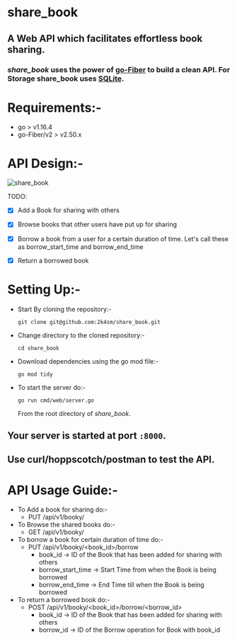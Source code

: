 # share_book

## A Web API which facilitates effortless book sharing.

### **_share_book_** uses the power of [go-Fiber](https://gofiber.io/) to build a clean API. For Storage share_book uses [SQLite](https://www.sqlite.org/index.html).

# Requirements:-
- go > v1.16.4
- go-Fiber/v2 > v2.50.x

# API Design:-
![share_book](https://github.com/2k4sm/share_book/assets/101013814/95428636-859e-4679-aa2c-95eb0abd0af1)

TODO:
- [x] Add a Book for sharing with others
- [x] Browse books that other users have put up for sharing
- [x] Borrow a book from a user for a certain duration of time. Let's call these as borrow_start_time and borrow_end_time
- [x] Return a borrowed book


# Setting Up:-
- Start By cloning the repository:-
  ```
  git clone git@github.com:2k4sm/share_book.git
  
  ```
- Change directory to the cloned repository:-
    ```
    cd share_book
    
    ```
- Download dependencies using the go mod file:-
  ```
  go mod tidy
  
  ```
- To start the server do:-
    ```
    go run cmd/web/server.go
    
    ```
    From the root directory of _share_book_.
## Your server is started at port `:8000`.
## Use curl/hoppscotch/postman to test the API.

# API Usage Guide:-
- To Add a book for sharing do:-
  - PUT /api/v1/booky/
- To Browse the shared books do:-
  - GET /api/v1/booky/
- To borrow a book for certain duration of time do:-
  - PUT /api/v1/booky/<book_id>/borrow
    - book_id -> ID of the Book that has been added for sharing with others
    - borrow_start_time -> Start Time from when the Book is being borrowed
    - borrow_end_time -> End Time till when the Book is being borrowed
- To return a borrowed book do:-
    - POST /api/v1/booky/<book_id>/borrow/<borrow_id>
      - book_id -> ID of the Book that has been added for sharing with others
      - borrow_id -> ID of the Borrow operation for Book with book_id


